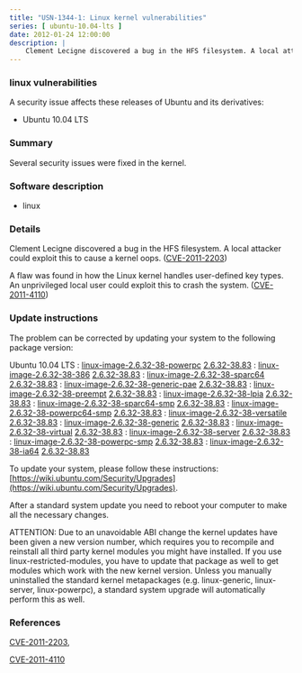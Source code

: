 ```yaml
---
title: "USN-1344-1: Linux kernel vulnerabilities"
series: [ ubuntu-10.04-lts ]
date: 2012-01-24 12:00:00
description: |
    Clement Lecigne discovered a bug in the HFS filesystem. A local attacker could exploit this to cause a kernel oops. ([CVE-2011-2203](http://people.ubuntu.com/~ubuntu-security/cve/CVE-2011-2203))
--- 
```

 
### linux vulnerabilities

A security issue affects these releases of Ubuntu and its derivatives:

* Ubuntu 10.04 LTS

### Summary

Several security issues were fixed in the kernel. 

### Software description

* linux 

### Details

Clement Lecigne discovered a bug in the HFS filesystem. A local attacker could exploit this to cause a kernel oops. ([CVE-2011-2203](http://people.ubuntu.com/~ubuntu-security/cve/CVE-2011-2203))

A flaw was found in how the Linux kernel handles user-defined key types. An unprivileged local user could exploit this to crash the system. ([CVE-2011-4110](http://people.ubuntu.com/~ubuntu-security/cve/CVE-2011-4110)) 

### Update instructions

The problem can be corrected by updating your system to the following package version:

Ubuntu 10.04 LTS
 : [linux-image-2.6.32-38-powerpc](https://launchpad.net/ubuntu/+source/linux) <span> [2.6.32-38.83](https://launchpad.net/ubuntu/+source/linux/2.6.32-38.83) </span> 
 : [linux-image-2.6.32-38-386](https://launchpad.net/ubuntu/+source/linux) <span> [2.6.32-38.83](https://launchpad.net/ubuntu/+source/linux/2.6.32-38.83) </span> 
 : [linux-image-2.6.32-38-sparc64](https://launchpad.net/ubuntu/+source/linux) <span> [2.6.32-38.83](https://launchpad.net/ubuntu/+source/linux/2.6.32-38.83) </span> 
 : [linux-image-2.6.32-38-generic-pae](https://launchpad.net/ubuntu/+source/linux) <span> [2.6.32-38.83](https://launchpad.net/ubuntu/+source/linux/2.6.32-38.83) </span> 
 : [linux-image-2.6.32-38-preempt](https://launchpad.net/ubuntu/+source/linux) <span> [2.6.32-38.83](https://launchpad.net/ubuntu/+source/linux/2.6.32-38.83) </span> 
 : [linux-image-2.6.32-38-lpia](https://launchpad.net/ubuntu/+source/linux) <span> [2.6.32-38.83](https://launchpad.net/ubuntu/+source/linux/2.6.32-38.83) </span> 
 : [linux-image-2.6.32-38-sparc64-smp](https://launchpad.net/ubuntu/+source/linux) <span> [2.6.32-38.83](https://launchpad.net/ubuntu/+source/linux/2.6.32-38.83) </span> 
 : [linux-image-2.6.32-38-powerpc64-smp](https://launchpad.net/ubuntu/+source/linux) <span> [2.6.32-38.83](https://launchpad.net/ubuntu/+source/linux/2.6.32-38.83) </span> 
 : [linux-image-2.6.32-38-versatile](https://launchpad.net/ubuntu/+source/linux) <span> [2.6.32-38.83](https://launchpad.net/ubuntu/+source/linux/2.6.32-38.83) </span> 
 : [linux-image-2.6.32-38-generic](https://launchpad.net/ubuntu/+source/linux) <span> [2.6.32-38.83](https://launchpad.net/ubuntu/+source/linux/2.6.32-38.83) </span> 
 : [linux-image-2.6.32-38-virtual](https://launchpad.net/ubuntu/+source/linux) <span> [2.6.32-38.83](https://launchpad.net/ubuntu/+source/linux/2.6.32-38.83) </span> 
 : [linux-image-2.6.32-38-server](https://launchpad.net/ubuntu/+source/linux) <span> [2.6.32-38.83](https://launchpad.net/ubuntu/+source/linux/2.6.32-38.83) </span> 
 : [linux-image-2.6.32-38-powerpc-smp](https://launchpad.net/ubuntu/+source/linux) <span> [2.6.32-38.83](https://launchpad.net/ubuntu/+source/linux/2.6.32-38.83) </span> 
 : [linux-image-2.6.32-38-ia64](https://launchpad.net/ubuntu/+source/linux) <span> [2.6.32-38.83](https://launchpad.net/ubuntu/+source/linux/2.6.32-38.83) </span> 

To update your system, please follow these instructions: [https://wiki.ubuntu.com/Security/Upgrades](https://wiki.ubuntu.com/Security/Upgrades).

After a standard system update you need to reboot your computer to make all the necessary changes.

ATTENTION: Due to an unavoidable ABI change the kernel updates have been given a new version number, which requires you to recompile and reinstall all third party kernel modules you might have installed. If you use linux-restricted-modules, you have to update that package as well to get modules which work with the new kernel version. Unless you manually uninstalled the standard kernel metapackages (e.g. linux-generic, linux-server, linux-powerpc), a standard system upgrade will automatically perform this as well. 

### References

 [CVE-2011-2203](http://people.ubuntu.com/~ubuntu-security/cve/CVE-2011-2203), 

 [CVE-2011-4110](http://people.ubuntu.com/~ubuntu-security/cve/CVE-2011-4110)
 
